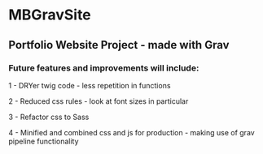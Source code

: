 # MBGravSite
## Portfolio Website Project - made with Grav
### Future features and improvements will include:
1 - DRYer twig code - less repetition in functions

2 - Reduced css rules - look at font sizes in particular

3 - Refactor css to Sass

4 - Minified and combined css and js for production - making use of grav pipeline functionality
